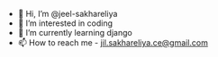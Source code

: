 - 👋 Hi, I’m @jeel-sakhareliya
- 👀 I’m interested in coding
- 🌱 I’m currently learning django
- 📫 How to reach me - jil.sakhareliya.ce@gmail.com

<!---
jeel-sakhareliya/jeel-sakhareliya is a ✨ special ✨ repository because its `README.md` (this file) appears on your GitHub profile.
You can click the Preview link to take a look at your changes.
--->
